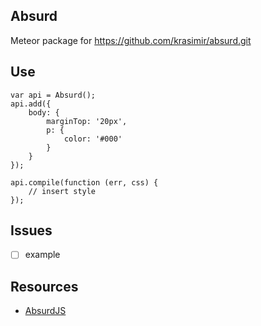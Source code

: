 
## Absurd
Meteor package for https://github.com/krasimir/absurd.git

## Use
    
    var api = Absurd();
    api.add({
        body: {
            marginTop: '20px',
            p: {
                color: '#000'
            }
        }
    });

    api.compile(function (err, css) {
        // insert style
    });
     

## Issues

* [ ] example

## Resources
- [AbsurdJS](http://absurdjs.com) 
